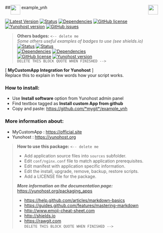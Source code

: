 ##<img src="https://rawgit.com/Kloadut/SSOwat/stable/portal/assets/img/logo-ynh.svg" height="32" align="top"> example_ynh <a href="https://yunohost.org/#/apps_in_progress_en"><img src="http://pix.toile-libre.org/upload/original/1440352021.png" height="32" align="right"></a>

[![Latest Version](https://img.shields.io/badge/version-0.1-green.svg?style=flat)](https://github.com/Snipees/example_ynh/releases)
[![Status](https://img.shields.io/badge/status-in_progress-yellow.svg?style=flat)](https://github.com/Snipees/example_ynh/milestones)
[![Dependencies](https://img.shields.io/badge/dependencies-includes-lightgrey.svg?style=flat)](https://github.com/Snipees/example_ynh#dependencies)
[![GitHub license](https://img.shields.io/badge/license-GPLv3-blue.svg?style=flat)](https://raw.githubusercontent.com/Snipees/example_ynh/master/LICENSE)
[![Yunohost version](https://img.shields.io/badge/yunohost-2.2.0_tested-orange.svg?style=flat)](https://github.com/YunoHost/yunohost)
[![GitHub issues](https://img.shields.io/github/issues/Snipees/example_ynh.svg?style=flat)](https://github.com/Snipees/example_ynh/issues)

> **Others badges:** `<-- delete me`  
> *Some others useful examples of badges to use (see shields.io)*  
> [![Status](https://img.shields.io/badge/status-ready-brightgreen.svg?style=flat)](https://github.com/Snipees/example_ynh/milestones)
> [![Status](https://img.shields.io/badge/status-not_working-red.svg?style=flat)](https://github.com/Snipees/example_ynh/milestones)  
> [![Dependencies](https://img.shields.io/badge/dependencies-up--to--date-yellowgreen.svg?style=flat)](https://github.com/Snipees/example_ynh#dependencies)
> [![Dependencies](https://img.shields.io/badge/dependencies-not_include-red.svg?style=flat)](https://github.com/Snipees/example_ynh#dependencies)  
> [![GitHub license](https://img.shields.io/badge/license-MIT-blue.svg?style=flat)](https://raw.githubusercontent.com/Snipees/example_ynh/master/LICENSE)
> [![Yunohost version](https://img.shields.io/badge/yunohost-2.1.1_tested-orange.svg?style=flat)](https://github.com/YunoHost/yunohost)  
> `DELETE THIS BLOCK QUOTE WHEN FINISHED -->`

	
[ **MyCustomApp Integration for Yunohost** ]  
Replace this to explain in few words how your script works. 


### How to install:
- Use **Install software** option from Yunohost admin panel
- Find textbox tagged as **Install custom App from github**
- Copy and paste: https://github.com/*mygit*/example_ynh


### More information about:
- MyCustomApp : https://official.site
- Yunohost : 	https://yunohost.org


> **How to use this package:** `<-- delete me` 
> - Add application source files into `sources` subfolder.
> - Edit `conf/nginx.conf` file to match application prerequisites.
> - Edit manifest with application specific information.
> - Edit the install, upgrade, remove, backup, restore scripts.
> - Add a LICENSE file for the package.
> 
>***More information on the documentation page:***  
> https://yunohost.org/packaging_apps
>
> - https://help.github.com/articles/markdown-basics  
> - https://guides.github.com/features/mastering-markdown  
> - http://www.emoji-cheat-sheet.com  
> - http://shields.io  
> - https://rawgit.com  
> `DELETE THIS BLOCK QUOTE WHEN FINISHED -->`
